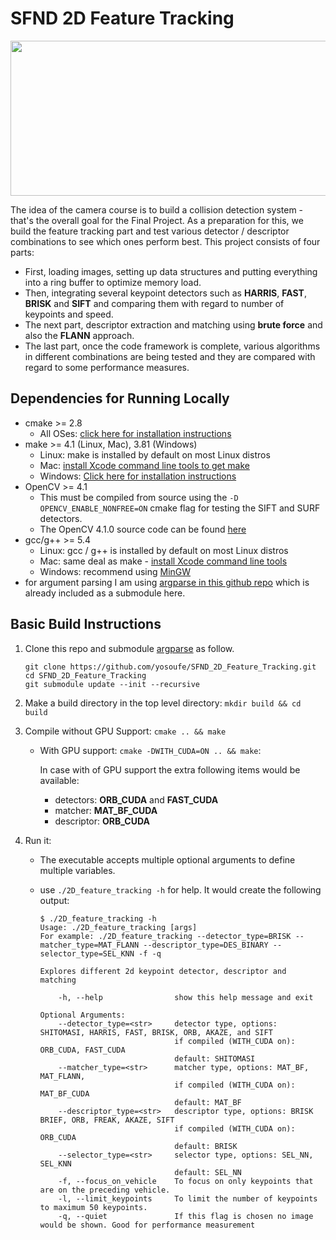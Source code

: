 # SFND 2D Feature Tracking

<img src="images/keypoints.png" width="820" height="248" />

The idea of the camera course is to build a collision detection system - that's the overall goal for the Final Project. As a preparation for this, we build the feature tracking part and test various detector / descriptor combinations to see which ones perform best. This project consists of four parts:

* First, loading images, setting up data structures and putting everything into a ring buffer to optimize memory load. 
* Then, integrating several keypoint detectors such as **HARRIS**, **FAST**, **BRISK** and **SIFT** and comparing them with regard to number of keypoints and speed. 
* The next part, descriptor extraction and matching using **brute force** and also the **FLANN** approach. 
* The last part, once the code framework is complete, various algorithms in different combinations are being tested and they are compared with regard to some performance measures.  

## Dependencies for Running Locally
* cmake >= 2.8
  * All OSes: [click here for installation instructions](https://cmake.org/install/)
* make >= 4.1 (Linux, Mac), 3.81 (Windows)
  * Linux: make is installed by default on most Linux distros
  * Mac: [install Xcode command line tools to get make](https://developer.apple.com/xcode/features/)
  * Windows: [Click here for installation instructions](http://gnuwin32.sourceforge.net/packages/make.htm)
* OpenCV >= 4.1
  * This must be compiled from source using the `-D OPENCV_ENABLE_NONFREE=ON` cmake flag for testing the SIFT and SURF detectors.
  * The OpenCV 4.1.0 source code can be found [here](https://github.com/opencv/opencv/tree/4.1.0)
* gcc/g++ >= 5.4
  * Linux: gcc / g++ is installed by default on most Linux distros
  * Mac: same deal as make - [install Xcode command line tools](https://developer.apple.com/xcode/features/)
  * Windows: recommend using [MinGW](http://www.mingw.org/)
* for argument parsing I am using [argparse in this github repo](https://github.com/cofyc/argparse)
   which is already included as a submodule here.

## Basic Build Instructions

1. Clone this repo and submodule [argparse](https://github.com/cofyc/argparse) as follow.

   ```
   git clone https://github.com/yosoufe/SFND_2D_Feature_Tracking.git
   cd SFND_2D_Feature_Tracking
   git submodule update --init --recursive
   ```

2. Make a build directory in the top level directory: `mkdir build && cd build`
3. Compile without GPU Support: `cmake .. && make`

      * With GPU support: `cmake -DWITH_CUDA=ON .. && make`:
         
         In case with of GPU support the extra following items would be available: 
            
          * detectors: **ORB_CUDA** and **FAST_CUDA**
          * matcher: **MAT_BF_CUDA**
          * descriptor: **ORB_CUDA**


4. Run it:

   * The executable accepts multiple optional arguments to define multiple variables.
   * use `./2D_feature_tracking -h` for help. It would create the following output:

      ```
      $ ./2D_feature_tracking -h
      Usage: ./2D_feature_tracking [args]
      For example: ./2D_feature_tracking --detector_type=BRISK --matcher_type=MAT_FLANN --descriptor_type=DES_BINARY --selector_type=SEL_KNN -f -q

      Explores different 2d keypoint detector, descriptor and matching

          -h, --help                show this help message and exit

      Optional Arguments: 
          --detector_type=<str>     detector type, options: SHITOMASI, HARRIS, FAST, BRISK, ORB, AKAZE, and SIFT
                                    if compiled (WITH_CUDA on): ORB_CUDA, FAST_CUDA
                                    default: SHITOMASI
          --matcher_type=<str>      matcher type, options: MAT_BF, MAT_FLANN,
                                    if compiled (WITH_CUDA on): MAT_BF_CUDA
                                    default: MAT_BF
          --descriptor_type=<str>   descriptor type, options: BRISK BRIEF, ORB, FREAK, AKAZE, SIFT
                                    if compiled (WITH_CUDA on): ORB_CUDA
                                    default: BRISK
          --selector_type=<str>     selector type, options: SEL_NN, SEL_KNN
                                    default: SEL_NN
          -f, --focus_on_vehicle    To focus on only keypoints that are on the preceding vehicle.
          -l, --limit_keypoints     To limit the number of keypoints to maximum 50 keypoints.
          -q, --quiet               If this flag is chosen no image would be shown. Good for performance measurement
      ```
